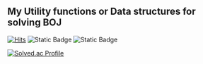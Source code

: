 ## My Utility functions or Data structures for solving BOJ
[![Hits](https://hits.seeyoufarm.com/api/count/incr/badge.svg?url=https%3A%2F%2Fsolved.ac%2Fjune0501%2F&count_bg=%2379C83D&title_bg=%23555555&icon=cplusplus.svg&icon_color=%239FD0F0&title=BOJ+profile+Hits&edge_flat=false)](https://hits.seeyoufarm.com)
![Static Badge](https://img.shields.io/badge/C%2B%2B-%2300599C?style=for-the-badge&logo=C%2B%2B&logoColor=white)
![Static Badge](https://img.shields.io/badge/CLion-%23000000?style=for-the-badge&logo=CLion&logoColor=white)


[![Solved.ac Profile](http://mazassumnida.wtf/api/v2/generate_badge?boj=june0501)](https://solved.ac/june0501/)
